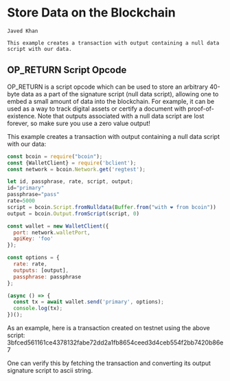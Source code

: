 # Store Data on the Blockchain

```post-author
Javed Khan
```
```post-description
This example creates a transaction with output containing a null data script with our data.
```

## OP_RETURN Script Opcode
OP_RETURN is a script opcode which can be used to store an arbitrary 40-byte
data as a part of the signature script (null data script), allowing one to
embed a small amount of data into the blockchain. For example, it can be used
as a way to track digital assets or certify a document with proof-of-existence.
Note that outputs associated with a null data script are lost forever, so make
sure you use a zero value output!

This example creates a transaction with output containing a null data script
with our data:

```javascript
const bcoin = require("bcoin");
const {WalletClient} = require('bclient');
const network = bcoin.Network.get('regtest');

let id, passphrase, rate, script, output;
id="primary"
passphrase="pass"
rate=5000
script = bcoin.Script.fromNulldata(Buffer.from("with ❤︎ from bcoin"))
output = bcoin.Output.fromScript(script, 0)

const wallet = new WalletClient({
  port: network.walletPort,
  apiKey: 'foo'
});

const options = {
  rate: rate,
  outputs: [output],
  passphrase: passphrase
};

(async () => {
  const tx = await wallet.send('primary', options);
  console.log(tx);
})();
```

As an example, here is a transaction created on testnet using the above script: 3bfced561161ce4378132fabe72dd2a1fb8654ceed3d4ceb554f2bb7420b86e7

One can verify this by fetching the transaction and converting its output signature script to ascii string.
